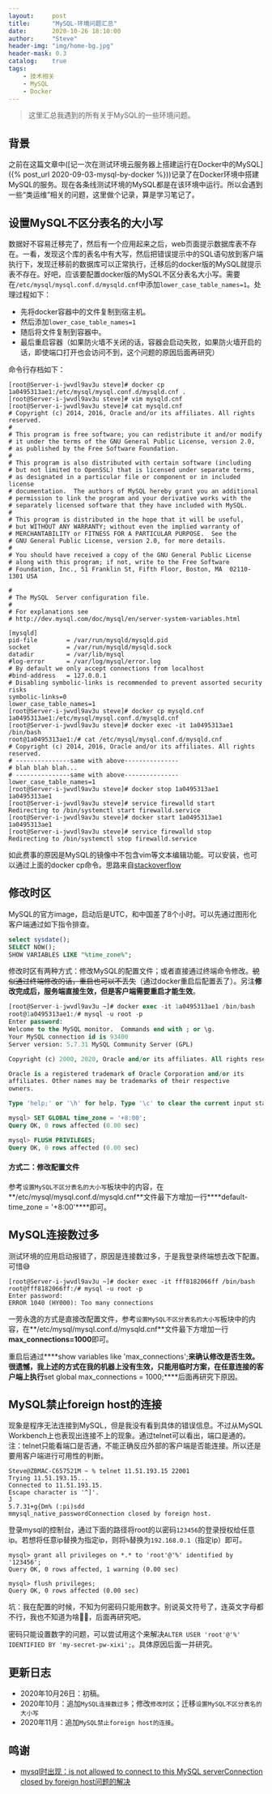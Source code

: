 ```yaml
---
layout:     post
title:      "MySQL-环境问题汇总"
date:       2020-10-26 18:10:00
author:     "Steve"
header-img: "img/home-bg.jpg"
header-mask: 0.3
catalog:    true
tags:
    - 技术相关
    - MySQL
    - Docker
---
```



> 这里汇总我遇到的所有关于MySQL的一些环境问题。

## 背景

之前在这篇文章中([记一次在测试环境云服务器上搭建运行在Docker中的MySQL]({% post_url 2020-09-03-mysql-by-docker %}))记录了在Docker环境中搭建MySQL的服务。现在各条线测试环境的MySQL都是在该环境中运行。所以会遇到一些“类运维”相关的问题，这里做个记录，算是学习笔记了。

## 设置MySQL不区分表名的大小写

数据好不容易迁移完了，然后有一个应用起来之后，web页面提示数据库表不存在。一看，发现这个库的表名中有大写，然后把错误提示中的SQL语句放到客户端执行下，发现迁移前的数据库可以正常执行，迁移后的docker版的MySQL就提示表不存在。好吧，应该要配置docker版的MySQL不区分表名大小写。需要在`/etc/mysql/mysql.conf.d/mysqld.cnf`中添加`lower_case_table_names=1`。处理过程如下：
- 先将docker容器中的文件复制到宿主机。
- 然后添加`lower_case_table_names=1`
- 随后将文件复制到容器中。
- 最后重启容器（如果防火墙不关闭的话，容器会启动失败，如果防火墙开启的话，即使端口打开也会访问不到，这个问题的原因后面再研究）

命令行存档如下：
```
[root@Server-i-jwvdl9av3u steve]# docker cp 1a0495313ae1:/etc/mysql/mysql.conf.d/mysqld.cnf .
[root@Server-i-jwvdl9av3u steve]# vim mysqld.cnf
[root@Server-i-jwvdl9av3u steve]# cat mysqld.cnf
# Copyright (c) 2014, 2016, Oracle and/or its affiliates. All rights reserved.
#
# This program is free software; you can redistribute it and/or modify
# it under the terms of the GNU General Public License, version 2.0,
# as published by the Free Software Foundation.
#
# This program is also distributed with certain software (including
# but not limited to OpenSSL) that is licensed under separate terms,
# as designated in a particular file or component or in included license
# documentation.  The authors of MySQL hereby grant you an additional
# permission to link the program and your derivative works with the
# separately licensed software that they have included with MySQL.
#
# This program is distributed in the hope that it will be useful,
# but WITHOUT ANY WARRANTY; without even the implied warranty of
# MERCHANTABILITY or FITNESS FOR A PARTICULAR PURPOSE.  See the
# GNU General Public License, version 2.0, for more details.
#
# You should have received a copy of the GNU General Public License
# along with this program; if not, write to the Free Software
# Foundation, Inc., 51 Franklin St, Fifth Floor, Boston, MA  02110-1301 USA

#
# The MySQL  Server configuration file.
#
# For explanations see
# http://dev.mysql.com/doc/mysql/en/server-system-variables.html

[mysqld]
pid-file        = /var/run/mysqld/mysqld.pid
socket          = /var/run/mysqld/mysqld.sock
datadir         = /var/lib/mysql
#log-error      = /var/log/mysql/error.log
# By default we only accept connections from localhost
#bind-address   = 127.0.0.1
# Disabling symbolic-links is recommended to prevent assorted security risks
symbolic-links=0
lower_case_table_names=1
[root@Server-i-jwvdl9av3u steve]# docker cp mysqld.cnf 1a0495313ae1:/etc/mysql/mysql.conf.d/mysqld.cnf
[root@Server-i-jwvdl9av3u steve]# docker exec -it 1a0495313ae1 /bin/bash
root@1a0495313ae1:/# cat /etc/mysql/mysql.conf.d/mysqld.cnf
# Copyright (c) 2014, 2016, Oracle and/or its affiliates. All rights reserved.
# ---------------same with above---------------
# blah blah blah...
# ---------------same with above---------------
lower_case_table_names=1
[root@Server-i-jwvdl9av3u steve]# docker stop 1a0495313ae1
1a0495313ae1
[root@Server-i-jwvdl9av3u steve]# service firewalld start
Redirecting to /bin/systemctl start firewalld.service
[root@Server-i-jwvdl9av3u steve]# docker start 1a0495313ae1
1a0495313ae1
[root@Server-i-jwvdl9av3u steve]# service firewalld stop
Redirecting to /bin/systemctl stop firewalld.service
```

如此费事的原因是MySQL的镜像中不包含vim等文本编辑功能。可以安装，也可以通过上面的docker cp命令。思路来自[stackoverflow](https://stackoverflow.com/questions/30853247/how-do-i-edit-a-file-after-i-shell-to-a-docker-container)

## 修改时区

MySQL的官方image，启动后是UTC，和中国差了8个小时。可以先通过图形化客户端通过如下指令排查。

```sql
select sysdate();
SELECT NOW();
SHOW VARIABLES LIKE "%time_zone%";
```

修改时区有两种方式：修改MySQL的配置文件；或者直接通过终端命令修改。~~貌似通过终端修改的话，重启也可以不丢失~~（通过docker重启后配置丢了）。另注**修改完成后，服务端直接生效，但是客户端需要重启才能生效**。

```sql
[root@Server-i-jwvdl9av3u ~]# docker exec -it 1a0495313ae1 /bin/bash
root@1a0495313ae1:/# mysql -u root -p
Enter password:
Welcome to the MySQL monitor.  Commands end with ; or \g.
Your MySQL connection id is 93400
Server version: 5.7.31 MySQL Community Server (GPL)

Copyright (c) 2000, 2020, Oracle and/or its affiliates. All rights reserved.

Oracle is a registered trademark of Oracle Corporation and/or its
affiliates. Other names may be trademarks of their respective
owners.

Type 'help;' or '\h' for help. Type '\c' to clear the current input statement.

mysql> SET GLOBAL time_zone = '+8:00';
Query OK, 0 rows affected (0.00 sec)

mysql> FLUSH PRIVILEGES;
Query OK, 0 rows affected (0.00 sec)
```

#### 方式二：修改配置文件

参考`设置MySQL不区分表名的大小写`板块中的内容，在**/etc/mysql/mysql.conf.d/mysqld.cnf**文件最下方增加一行****default-time_zone = '+8:00'****即可。

## MySQL连接数过多

测试环境的应用启动报错了，原因是连接数过多，于是我登录终端想去改下配置。可惜😅

```
[root@Server-i-jwvdl9av3u ~]# docker exec -it fff8182066ff /bin/bash
root@fff8182066ff:/# mysql -u root -p
Enter password:
ERROR 1040 (HY000): Too many connections
```

一劳永逸的方式是直接改配置文件，参考`设置MySQL不区分表名的大小写`板块中的内容，在**/etc/mysql/mysql.conf.d/mysqld.cnf**文件最下方增加一行****max_connections=1000****即可。

重启后通过****show variables like 'max_connections';****来确认修改是否生效。很遗憾，我上述的方式在我的机器上没有生效，只能用临时方案，在任意连接的客户端上执行****set global max_connections = 1000;****后面再研究下原因。

## MySQL禁止foreign host的连接

现象是程序无法连接到MySQL，但是我没有看到具体的错误信息。不过从MySQL Workbench上也表现出连接不上的现象。通过telnet可以看出，端口是通的。注：telnet只能看端口是否通，不能正确反应外部的客户端是否能连接。所以还是要用客户端进行可用性的判断。
```shell
Steve@ZBMAC-C657521M ~ % telnet 11.51.193.15 22001
Trying 11.51.193.15...
Connected to 11.51.193.15.
Escape character is '^]'.
J
5.7.31+g{Dm% (:pi)sdd
mmysql_native_passwordConnection closed by foreign host.
```

登录mysql的控制台，通过下面的路径将root的以密码`123456`的登录授权给任意ip。若想将任意ip替换为指定ip，则将`%`替换为`192.168.0.1`（指定ip）即可。
```
mysql> grant all privileges on *.* to 'root'@'%' identified by '123456';
Query OK, 0 rows affected, 1 warning (0.00 sec)

mysql> flush privileges;
Query OK, 0 rows affected (0.00 sec)
```

坑：我在配置的时候，不知为何密码只能用数字。别说英文符号了，连英文字母都不行，我也不知道为啥🤷‍♂️，后面再研究吧。

密码只能设置数字的问题，可以尝试用这个来解决`ALTER USER 'root'@'%' IDENTIFIED BY 'my-secret-pw-xixi';`。具体原因后面一并研究。

## 更新日志
- 2020年10月26日：初稿。
- 2020年10月：追加`MySQL连接数过多`；修改`修改时区`；迁移`设置MySQL不区分表名的大小写`
- 2020年11月：追加`MySQL禁止foreign host的连接`。

## 鸣谢
- [mysql时出现：is not allowed to connect to this MySQL serverConnection closed by foreign host问题的解决](https://www.cnblogs.com/chenlove/p/9353437.html)
